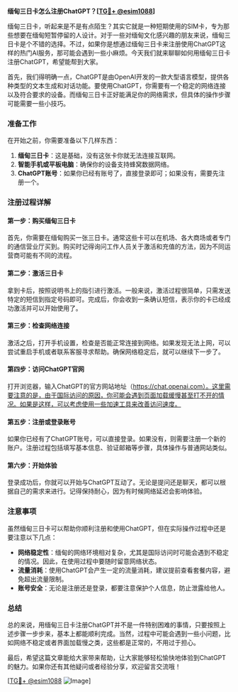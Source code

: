 **缅甸三日卡怎么注册ChatGPT？[[TG💪+ @esim1088](https://t.me/s/esim1088)]**

缅甸三日卡，听起来是不是有点陌生？其实它就是一种短期使用的SIM卡，专为那些想要在缅甸短暂停留的人设计。对于一些对缅甸文化感兴趣的朋友来说，缅甸三日卡是个不错的选择。不过，如果你是想通过缅甸三日卡来注册使用ChatGPT这样的热门AI服务，那可能会遇到一些小麻烦。今天我们就来聊聊如何用缅甸三日卡注册ChatGPT，希望能帮到大家。

首先，我们得明确一点，ChatGPT是由OpenAI开发的一款大型语言模型，提供各种类型的文本生成和对话功能。要使用ChatGPT，你需要有一个稳定的网络连接以及符合要求的设备。而缅甸三日卡正好能满足你的网络需求，但具体的操作步骤可能需要一些小技巧。

### 准备工作

在开始之前，你需要准备以下几样东西：

1. **缅甸三日卡**：这是基础，没有这张卡你就无法连接互联网。
2. **智能手机或平板电脑**：确保你的设备支持蜂窝数据网络。
3. **ChatGPT账号**：如果你已经有账号了，直接登录即可；如果没有，需要先注册一个。

### 注册过程详解

#### 第一步：购买缅甸三日卡

首先，你需要在缅甸购买一张三日卡。通常这些卡可以在机场、各大商场或者专门的通信营业厅买到。购买时记得询问工作人员关于激活和充值的方法，因为不同运营商可能有不同的流程。

#### 第二步：激活三日卡

拿到卡后，按照说明书上的指引进行激活。一般来说，激活过程很简单，只需发送特定的短信到指定号码即可。完成后，你会收到一条确认短信，表示你的卡已经成功激活并可以开始使用了。

#### 第三步：检查网络连接

激活之后，打开手机设置，检查是否能正常连接到网络。如果发现无法上网，可以尝试重启手机或者联系客服寻求帮助。确保网络稳定后，就可以继续下一步了。

#### 第四步：访问ChatGPT官网

打开浏览器，输入ChatGPT的官方网站地址（https://chat.openai.com）。这里需要注意的是，由于国际访问的原因，你可能会遇到页面加载缓慢甚至打不开的情况。如果是这样，可以考虑使用一些加速工具来改善访问速度。

#### 第五步：注册或登录账号

如果你已经有了ChatGPT账号，可以直接登录。如果没有，则需要注册一个新的账户。注册过程包括填写基本信息、验证邮箱等步骤，具体操作与普通网站类似。

#### 第六步：开始体验

登录成功后，你就可以开始与ChatGPT互动了。无论是提问还是聊天，都可以根据自己的需求来进行。记得保持耐心，因为有时候网络延迟会影响体验。

### 注意事项

虽然缅甸三日卡可以帮助你顺利注册和使用ChatGPT，但在实际操作过程中还是要注意以下几点：

- **网络稳定性**：缅甸的网络环境相对复杂，尤其是国际访问时可能会遇到不稳定的情况。因此，在使用过程中要随时留意网络状态。
- **流量消耗**：使用ChatGPT会产生一定的流量消耗，建议提前查看套餐内容，避免超出流量限制。
- **账号安全**：无论是注册还是登录，都要注意保护个人信息，防止泄露给他人。

### 总结

总的来说，用缅甸三日卡注册ChatGPT并不是一件特别困难的事情，只要按照上述步骤一步步来，基本上都能顺利完成。当然，过程中可能会遇到一些小问题，比如网络不稳定或者界面加载慢之类，这些都是正常的，不用过于担心。

最后，希望这篇文章能给大家带来帮助，让大家能够轻松愉快地体验到ChatGPT的魅力。如果你还有其他疑问或者经验分享，欢迎留言交流哦！

[[TG💪+ @esim1088](https://t.me/s/esim1088) ![Image](https://i.postimg.cc/4NQfJmqS/Snipaste-2025-05-13-00-14-12.png)]